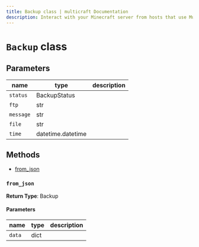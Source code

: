 ```yaml
---
title: Backup class | multicraft Documentation
description: Interact with your Minecraft server from hosts that use Multicraft using Python
---
```


# `Backup` class

## Parameters

| name      | type              | description |
| --------- | ----------------- | ----------- |
| `status`  | BackupStatus      |             |
| `ftp`     | str               |             |
| `message` | str               |             |
| `file`    | str               |             |
| `time`    | datetime.datetime |             |

## Methods

- [from_json](#from_json)

### `from_json`

**Return Type**: Backup

#### Parameters

| name   | type | description |
| ------ | ---- | ----------- |
| `data` | dict |             |
